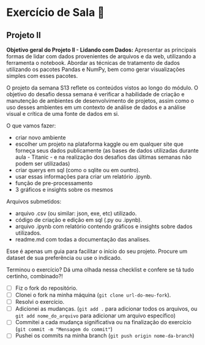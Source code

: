 # Exercício de Sala 🏫  

## Projeto II 

**Objetivo geral do Projeto II - Lidando com Dados:** Apresentar as principais formas de lidar com dados provenientes de arquivos e da web, utilizando a ferramenta o notebook. Abordar as técnicas de tratamento de dados utilizando os pacotes Pandas e NumPy, bem como gerar visualizações simples com esses pacotes.

O projeto da semana S13 reflete os conteúdos vistos ao longo do módulo. O objetivo do desafio dessa semana é verificar a habilidade de criação e manutenção de ambientes de desenvolvimento de projetos, assim como o uso desses ambientes em um contexto de análise de dados e a análise visual e crítica de uma fonte de dados em si.

O que vamos fazer:

- criar novo ambiente
- escolher um projeto na plataforma kaggle ou em qualquer site que forneça seus dados publicamente (as bases de dados utilizadas durante aula - Titanic - e na realização dos desafios das últimas semanas não podem ser utilizadas)
- criar querys em sql (como o sqlite ou em ountro). 
- usar essas informações para criar um relatório .ipynb.
- função de pre-processamento
- 3 gráficos e insights sobre os mesmos


Arquivos submetidos:

- arquivo .csv (ou similar: json, exe, etc) utilizado.<br>
- código de criação e edição em sql (.py ou .ipynb).<br>
- arquivo .ipynb com relatório contendo gráficos e insights sobre dados utilizados.<br>
- readme.md com todas a documentação das analises.<br>

Esse é apenas um guia para facilitar o início do seu projeto. Procure um dataset de sua preferência ou use o indicado. 

Terminou o exercício? Dá uma olhada nessa checklist e confere se tá tudo certinho, combinado?!

- [ ] Fiz o fork do repositório.
- [ ] Clonei o fork na minha máquina (`git clone url-do-meu-fork`).
- [ ] Resolvi o exercício.
- [ ] Adicionei as mudanças. (`git add .` para adicionar todos os arquivos, ou `git add nome_do_arquivo` para adicionar um arquivo específico)
- [ ] Commitei a cada mudança significativa ou na finalização do exercício (`git commit -m "Mensagem do commit"`)
- [ ] Pushei os commits na minha branch (`git push origin nome-da-branch`)
